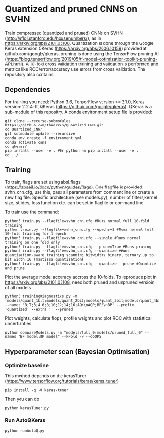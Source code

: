 # Quantized and pruned CNNS on SVHN

Train compressed (quantized and pruned) CNNs on SVHN (http://ufldl.stanford.edu/housenumbers/), as in https://arxiv.org/abs/2101.05108. Quantization is done through the Google Keras extension QKeras (https://arxiv.org/abs/2006.10159) provided at github.com/google/qkeras. pruning is done using the TensorFlow pruning AI (https://blog.tensorflow.org/2019/05/tf-model-optimization-toolkit-pruning-API.html).
A 10-fold cross validation training and validation is performed and metrics like ROC/error/accuracy use errors from cross validation. The repository also contains 

## Dependencies

For training you need: Python 3.6, TensorFlow version >= 2.1.0, Keras version: 2.2.4-tf, QKeras (https://github.com/google/qkeras).
QKeras is a sub-module of this repositry. A conda environment setup file is provided:
```
git clone --recurse-submodules https://github.com/thaarres/Quantized_CNN.git
cd Quantized_CNN/
git submodule update --recursive
conda env create -f environment.yml
conda activate cnns
cd qkeras/
pip install --user -e . #Or python -m pip install --user -e .
cd ../
```

## Training

To train, flags are set using absl.flags (https://abseil.io/docs/python/guides/flags). One flagfile is provided: svhn_cnn.cfg, use this, pass all parameters from commandline or create a new flag file. Specific architecture (see models.py), number of filters,kernel size, strides, loss function etc. can be set in flagfile or command line

To train use the command:

```
python3 train.py --flagfile=svhn_cnn.cfg #Runs normal full 10-fold training
python train.py --flagfile=svhn_cnn.cfg --epochs=1 #Runs normal full 10-fold training for 1 epoch
python3 train.py --flagfile=svhn_cnn.cfg --single #Runs normal training on one fold only
python3 train.py --flagfile=svhn_cnn.cfg --prune=True #Runs pruning
python3 train.py --flagfile=svhn_cnn.cfg --quantize #Runs quantization-aware training scanning bitwidths binary, ternary up to bit width 16 (mantissa quantization)
python3 train.py --flagfile=svhn_cnn.cfg --quantize --prune #Quantize and prune
```

Plot the average model accuracy accross the 10-folds. To reproduce plot in https://arxiv.org/abs/2101.05108, need both pruned and unpruned versioin of all models

```
python3 trainingDiagnostics.py -m 'models/quant_1bit;models/quant_2bit;models/quant_3bit;models/quant_4bit;models/quant_6bit;models/quant_8bit;models/quant_10bit;models/quant_12bit;models/quant_14bit;models/quant_16bit;models/latest_aq;models/full' --names 'B;T;3;4;6;8;10;12;14;16;AQ/\nAQP;BF/\nBP' --prefix 'quantized' --extra '' --pruned

```
Plot weights, calculate flops, profile weights and plot ROC with statistical uncertianties
```
python compareModels.py -m "models/full_0;models/pruned_full_0" --names "BF model;BP model" --kFold -w --doOPS
```

## Hyperparameter scan (Bayesian Optimisation)

### Optimize baseline

This method depends on the kerasTuner (https://www.tensorflow.org/tutorials/keras/keras_tuner)

```
pip install -q -U keras-tuner
```
Then you can do 
```
python kerasTuner.py 
```

### Run AutoQKeras

```
python runAutoQ.py 
```
